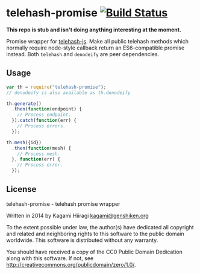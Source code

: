 # telehash-promise [![Build Status](https://travis-ci.org/bitchan/telehash-promise.svg?branch=master)](https://travis-ci.org/bitchan/telehash-promise)

**This repo is stub and isn't doing anything interesting at the moment.**

Promise wrapper for [telehash-js](https://github.com/telehash/telehash-js). Make all public telehash methods which normally require node-style callback return an ES6-compatible promise instead. Both `telehash` and `denodeify` are peer dependencies.

## Usage

```js
var th = require("telehash-promise");
// denodeify is also available as th.denodeify

th.generate()
  .then(function(endpoint) {
    // Process endpoint.
  }).catch(function(err) {
    // Process errors.
  });

th.mesh({id})
  .then(function(mesh) {
    // Process mesh.
  }, function(err) {
    // Process error.
  });
```

## License

telehash-promise - telehash promise wrapper

Written in 2014 by Kagami Hiiragi <kagami@genshiken.org>

To the extent possible under law, the author(s) have dedicated all copyright and related and neighboring rights to this software to the public domain worldwide. This software is distributed without any warranty.

You should have received a copy of the CC0 Public Domain Dedication along with this software. If not, see <http://creativecommons.org/publicdomain/zero/1.0/>.
